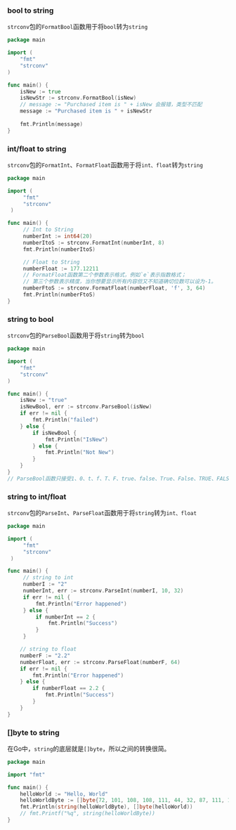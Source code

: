 ### bool to string

`strconv`包的`FormatBool`函数用于将`bool`转为`string`

```go
package main

import (
    "fmt"
    "strconv"
)

func main() {
    isNew := true
    isNewStr := strconv.FormatBool(isNew)
    // message := "Purchased item is " + isNew 会报错，类型不匹配
    message := "Purchased item is " + isNewStr
    
    fmt.Println(message)
}
```

### int/float to string

`strconv`包的`FormatInt`、`FormatFloat`函数用于将`int、float`转为`string`

```go
package main

import (
     "fmt"
     "strconv"
 )

func main() {
     // Int to String
     numberInt := int64(20)
     numberItoS := strconv.FormatInt(numberInt, 8)
     fmt.Println(numberItoS)

     // Float to String
     numberFloat := 177.12211
     // FormatFloat函数第二个参数表示格式，例如`e`表示指数格式；
     // 第三个参数表示精度，当你想要显示所有内容但又不知道确切位数可以设为-1。
     numberFtoS := strconv.FormatFloat(numberFloat, 'f', 3, 64)
     fmt.Println(numberFtoS)
}
```

### string to bool

`strconv`包的`ParseBool`函数用于将`string`转为`bool`

```go
package main

import (
    "fmt"
    "strconv"
)

func main() {
    isNew := "true"
    isNewBool, err := strconv.ParseBool(isNew)
    if err != nil {
        fmt.Println("failed")
    } else {
        if isNewBool {
            fmt.Println("IsNew")
        } else {
            fmt.Println("Not New")
        }
    }
}
// ParseBool函数只接受1、0、t、f、T、F、true、false、True、False、TRUE、FALSE，其他值均返回error
```

### string to int/float

`strconv`包的`ParseInt`、`ParseFloat`函数用于将`string`转为`int、float`

```go
package main

import (
     "fmt"
     "strconv"
 )

func main() {
     // string to int
     numberI := "2"
     numberInt, err := strconv.ParseInt(numberI, 10, 32)
     if err != nil {
         fmt.Println("Error happened")
     } else {
         if numberInt == 2 {
             fmt.Println("Success")
         }
     }

    // string to float
    numberF := "2.2"
    numberFloat, err := strconv.ParseFloat(numberF, 64)
    if err != nil {
        fmt.Println("Error happened")
    } else {
        if numberFloat == 2.2 {
            fmt.Println("Success")
        }
    }
}
```

### []byte to string

在Go中，`string`的底层就是`[]byte`，所以之间的转换很简。

```go
package main

import "fmt"

func main() {
    helloWorld := "Hello, World"
    helloWorldByte := []byte{72, 101, 108, 108, 111, 44, 32, 87, 111, 114, 108, 100}
    fmt.Println(string(helloWorldByte), []byte(helloWorld))
    // fmt.Printf("%q", string(helloWorldByte))
}
```